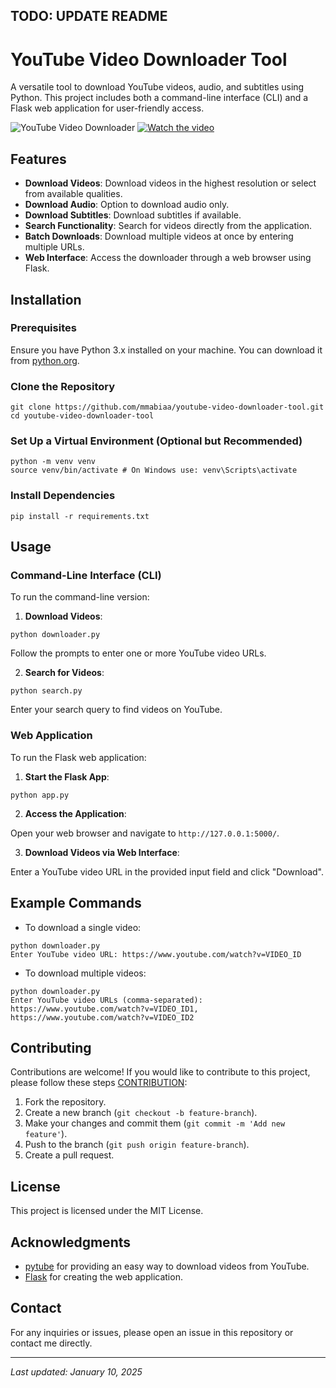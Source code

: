 ## TODO: UPDATE README

# YouTube Video Downloader Tool

A versatile tool to download YouTube videos, audio, and subtitles using Python. This project includes both a command-line interface (CLI) and a Flask web application for user-friendly access.

![YouTube Video Downloader](https://img.youtube.com/vi/YOUTUBE_VIDEO_ID/0.jpg)
[![Watch the video](https://img.youtube.com/vi/YOUTUBE_VIDEO_ID/0.jpg)](https://www.youtube.com/watch?v=YOUTUBE_VIDEO_ID)

## Features

- **Download Videos**: Download videos in the highest resolution or select from available qualities.
- **Download Audio**: Option to download audio only.
- **Download Subtitles**: Download subtitles if available.
- **Search Functionality**: Search for videos directly from the application.
- **Batch Downloads**: Download multiple videos at once by entering multiple URLs.
- **Web Interface**: Access the downloader through a web browser using Flask.

## Installation

### Prerequisites

Ensure you have Python 3.x installed on your machine. You can download it from [python.org](https://www.python.org/downloads/).

### Clone the Repository

```
git clone https://github.com/mmabiaa/youtube-video-downloader-tool.git
cd youtube-video-downloader-tool
```

### Set Up a Virtual Environment (Optional but Recommended)

```
python -m venv venv
source venv/bin/activate # On Windows use: venv\Scripts\activate
```

### Install Dependencies

`pip install -r requirements.txt`

## Usage

### Command-Line Interface (CLI)

To run the command-line version:

1. **Download Videos**:

`python downloader.py`

Follow the prompts to enter one or more YouTube video URLs.

2. **Search for Videos**:

`python search.py`

Enter your search query to find videos on YouTube.

### Web Application

To run the Flask web application:

1. **Start the Flask App**:

`python app.py`

2. **Access the Application**:

Open your web browser and navigate to `http://127.0.0.1:5000/`.

3. **Download Videos via Web Interface**:

Enter a YouTube video URL in the provided input field and click "Download".

## Example Commands

- To download a single video:
```
python downloader.py
Enter YouTube video URL: https://www.youtube.com/watch?v=VIDEO_ID
```

- To download multiple videos:
```
python downloader.py
Enter YouTube video URLs (comma-separated): https://www.youtube.com/watch?v=VIDEO_ID1, https://www.youtube.com/watch?v=VIDEO_ID2
```

## Contributing

Contributions are welcome! If you would like to contribute to this project, please follow these steps [CONTRIBUTION](CONTRIBURION.md):

1. Fork the repository.
2. Create a new branch (`git checkout -b feature-branch`).
3. Make your changes and commit them (`git commit -m 'Add new feature'`).
4. Push to the branch (`git push origin feature-branch`).
5. Create a pull request.

## License

This project is licensed under the MIT License.

## Acknowledgments

- [pytube](https://github.com/nficano/pytube) for providing an easy way to download videos from YouTube.
- [Flask](https://flask.palletsprojects.com/) for creating the web application.

## Contact

For any inquiries or issues, please open an issue in this repository or contact me directly.

---

_Last updated: January 10, 2025_

